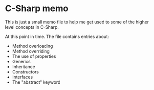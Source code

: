 # C-Sharp memo 
This is just a small memo file to help me get used to some of the higher level concepts in C-Sharp.

At this point in time. The file contains entries about:

- Method overloading
- Method overriding
- The use of properties
- Generics
- Inheritance
- Constructors
- Interfaces
- The "abstract" keyword 
